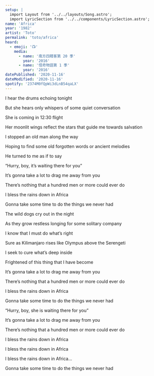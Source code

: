 ```yaml
---
setup: |
  import Layout from '../../layouts/Song.astro';
  import LyricSection from '../../components/LyricSection.astro';
name: 'Africa'
year: '1982'
artist: 'Toto'
permalink: 'toto/africa'
heard:
  - emoji: '📺'
    media:
      - name: '南方四賤客第 20 季'
        year: '2016'
      - name: '怪奇物語第 1 季'
        year: '2016'
datePublished: '2020-11-16'
dateModified: '2020-11-16'
spotify: '2374M0fQpWi3dLnB54qaLX'
---
```


<LyricSection>

I hear the drums echoing tonight

But she hears only whispers of some quiet conversation

She is coming in 12:30 flight

Her moonlit wings reflect the stars that guide me towards salvation

</LyricSection>

<LyricSection>

I stopped an old man along the way

Hoping to find some old forgotten words or ancient melodies

He turned to me as if to say

&ldquo;Hurry, boy, it&rsquo;s waiting there for you&rdquo;

</LyricSection>

<LyricSection>

It&rsquo;s gonna take a lot to drag me away from you

There&rsquo;s nothing that a hundred men or more could ever do

I bless the rains down in Africa

Gonna take some time to do the things we never had

</LyricSection>

<LyricSection>

The wild dogs cry out in the night

As they grow restless longing for some solitary company

I know that I must do what&rsquo;s right

Sure as Kilimanjaro rises like Olympus above the Serengeti

</LyricSection>

<LyricSection>

I seek to cure what&rsquo;s deep inside

Frightened of this thing that I have become

</LyricSection>

<LyricSection>

It&rsquo;s gonna take a lot to drag me away from you

There&rsquo;s nothing that a hundred men or more could ever do

I bless the rains down in Africa

Gonna take some time to do the things we never had

</LyricSection>

<LyricSection>

&ldquo;Hurry, boy, she is waiting there for you&rdquo;

</LyricSection>

<LyricSection>

It&rsquo;s gonna take a lot to drag me away from you

There&rsquo;s nothing that a hundred men or more could ever do

I bless the rains down in Africa

I bless the rains down in Africa

I bless the rains down in Africa...

Gonna take some time to do the things we never had

</LyricSection>
